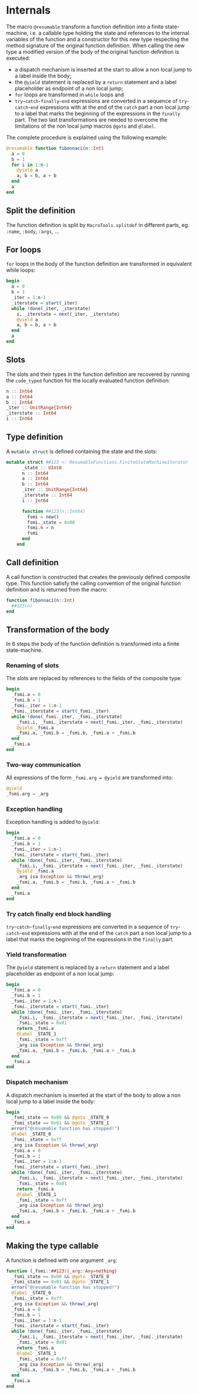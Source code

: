 # Internals

The macro `@resumable` transform a function definition into a finite state-machine, i.e. a callable type holding the state and references to the internal variables of the function and a constructor for this new type respecting the method signature of the original function definition. When calling the new type a modified version of the body of the original function definition is executed:
  - a dispatch mechanism is inserted at the start to allow a non local jump to a label inside the body;
  - the `@yield` statement is replaced by a `return` statement and a label placeholder as endpoint of a non local jump;
  - `for` loops are transformed in `while` loops and
  - `try`-`catch`-`finally`-`end` expressions are converted in a sequence of `try`-`catch`-`end` expressions with at the end of the `catch` part a non local jump to a label that marks the beginning of the expressions in the `finally` part.
The two last transformations are needed to overcome the limitations of the non local jump macros `@goto` and `@label`.

The complete procedure is explained using the following example:

```julia
@resumable function fibonnaci(n::Int)
  a = 0
  b = 1
  for i in 1:n-1
    @yield a
    a, b = b, a + b
  end
  a
end
```

## Split the definition

The function definition is split by `MacroTools.splitdef` in different parts, eg. `:name`, `:body`, `:args`, ...

## For loops

`for` loops in the body of the function definition are transformed in equivalent while loops:

```julia
begin
  a = 0
  b = 1
  _iter = 1:n-1
  _iterstate = start(_iter)
  while !done(_iter, _iterstate)
    i, _iterstate = next(_iter, _iterstate)
    @yield a
    a, b = b, a + b
  end
  a
end
```

## Slots

The slots and their types in the function definition are recovered by running the `code_typed` function for the locally evaluated function definition:

```julia
n :: Int64
a :: Int64
b :: Int64
_iter :: UnitRange{Int64}
_iterstate :: Int64
i :: Int64
```

## Type definition

A `mutable struct` is defined containing the state and the slots:

```julia
mutable struct ##123 <: ResumableFunctions.FiniteStateMachineIterator
      _state :: UInt8
      n :: Int64
      a :: Int64
      b :: Int64
      _iter :: UnitRange{Int64}
      _iterstate :: Int64
      i :: Int64 

      function ##123(n::Int64)
        fsmi = new()
        fsmi._state = 0x00
        fsmi.n = n
        fsmi
      end
    end
```

## Call definition

A call function is constructed that creates the previously defined composite type. This function satisfy the calling convention of the original function definition and is returned from the macro:

```julia
function fibonnaci(n::Int)
  ##123(n)
end
```

## Transformation of the body

In 6 steps the body of the function definition is transformed into a finite state-machine.

### Renaming of slots

The slots are replaced by references to the fields of the composite type:

```julia
begin
  _fsmi.a = 0
  _fsmi.b = 1
  _fsmi._iter = 1:n-1
  _fsmi._iterstate = start(_fsmi._iter)
  while !done(_fsmi._iter, _fsmi._iterstate)
    _fsmi.i, _fsmi._iterstate = next(_fsmi._iter, _fsmi._iterstate)
    @yield _fsmi.a
    _fsmi.a, _fsmi.b = _fsmi.b, _fsmi.a + _fsmi.b
  end
  _fsmi.a
end
```

### Two-way communication

All expressions of the form `_fsmi.arg = @yield` are transformed into:

```julia
@yield
_fsmi.arg = _arg
```

### Exception handling

Exception handling is added to `@yield`:

```julia
begin
  _fsmi.a = 0
  _fsmi.b = 1
  _fsmi._iter = 1:n-1
  _fsmi._iterstate = start(_fsmi._iter)
  while !done(_fsmi._iter, _fsmi._iterstate)
    _fsmi.i, _fsmi._iterstate = next(_fsmi._iter, _fsmi._iterstate)
    @yield _fsmi.a
    _arg isa Exception && throw(_arg)
    _fsmi.a, _fsmi.b = _fsmi.b, _fsmi.a + _fsmi.b
  end
  _fsmi.a
end
```

### Try catch finally end block handling

`try`-`catch`-`finally`-`end` expressions are converted in a sequence of `try`-`catch`-`end` expressions with at the end of the `catch` part a non local jump to a label that marks the beginning of the expressions in the `finally` part.

### Yield transformation

The `@yield` statement is replaced by a `return` statement and a label placeholder as endpoint of a non local jump:

```julia
begin
  _fsmi.a = 0
  _fsmi.b = 1
  _fsmi._iter = 1:n-1
  _fsmi._iterstate = start(_fsmi._iter)
  while !done(_fsmi._iter, _fsmi._iterstate)
    _fsmi.i, _fsmi._iterstate = next(_fsmi._iter, _fsmi._iterstate)
    _fsmi._state = 0x01
    return _fsmi.a
    @label _STATE_1
    _fsmi._state = 0xff
    _arg isa Exception && throw(_arg)
    _fsmi.a, _fsmi.b = _fsmi.b, _fsmi.a + _fsmi.b
  end
  _fsmi.a
end
```

### Dispatch mechanism

A dispatch mechanism is inserted at the start of the body to allow a non local jump to a label inside the body:

```julia
begin
  _fsmi_state == 0x00 && @goto _STATE_0
  _fsmi_state == 0x01 && @goto _STATE_1
  error("@resumable function has stopped!")
  @label _STATE_0
  _fsmi._state = 0xff
  _arg isa Exception && throw(_arg)
  _fsmi.a = 0
  _fsmi.b = 1
  _fsmi._iter = 1:n-1
  _fsmi._iterstate = start(_fsmi._iter)
  while !done(_fsmi._iter, _fsmi._iterstate)
    _fsmi.i, _fsmi._iterstate = next(_fsmi._iter, _fsmi._iterstate)
    _fsmi._state = 0x01
    return _fsmi.a
    @label _STATE_1
    _fsmi._state = 0xff
    _arg isa Exception && throw(_arg)
    _fsmi.a, _fsmi.b = _fsmi.b, _fsmi.a + _fsmi.b
  end
  _fsmi.a
end
```

## Making the type callable

A function is defined with one argument `_arg`:

```julia
function (_fsmi::##123)(_arg::Any=nothing)
  _fsmi_state == 0x00 && @goto _STATE_0
  _fsmi_state == 0x01 && @goto _STATE_1
  error("@resumable function has stopped!")
  @label _STATE_0
  _fsmi._state = 0xff
  _arg isa Exception && throw(_arg)
  _fsmi.a = 0
  _fsmi.b = 1
  _fsmi._iter = 1:n-1
  _fsmi._iterstate = start(_fsmi._iter)
  while !done(_fsmi._iter, _fsmi._iterstate)
    _fsmi.i, _fsmi._iterstate = next(_fsmi._iter, _fsmi._iterstate)
    _fsmi._state = 0x01
    return _fsmi.a
    @label _STATE_1
    _fsmi._state = 0xff
    _arg isa Exception && throw(_arg)
    _fsmi.a, _fsmi.b = _fsmi.b, _fsmi.a + _fsmi.b
  end
  _fsmi.a
end
```